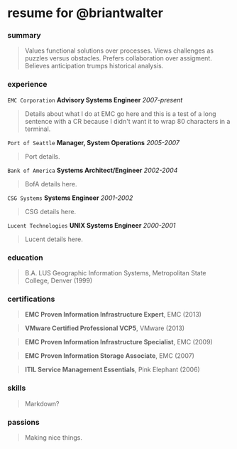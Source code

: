 # resume for @briantwalter

### summary
> Values functional solutions over processes.  Views challenges as puzzles versus obstacles.  Prefers collaboration over assigment.  Believes anticipation trumps historical analysis.

### experience
`EMC Corporation` **Advisory Systems Engineer** *2007-present*
> Details about what I do at EMC go here and this is a test of a long sentence
with a CR because I didn't want it to wrap 80 characters in a terminal.

`Port of Seattle` **Manager, System Operations** *2005-2007*
> Port details.

`Bank of America` **Systems Architect/Engineer** *2002-2004*
> BofA details here.

`CSG Systems` **Systems Engineer** *2001-2002*
> CSG details here.

`Lucent Technologies` **UNIX Systems Engineer** *2000-2001*
> Lucent details here.

### education
> B.A. LUS Geographic Information Systems, Metropolitan State College, Denver (1999)

### certifications
> **EMC Proven Information Infrastructure Expert**, EMC (2013)

> **VMware Certified Professional VCP5**, VMware  (2013)

> **EMC Proven Information Infrastructure Specialist**, EMC (2009)

> **EMC Proven Information Storage Associate**, EMC (2007)

> **ITIL Service Management Essentials**, Pink Elephant (2006)

### skills
> Markdown?

### passions
> Making nice things.
